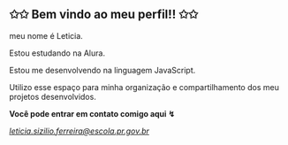 ## ✩✩ Bem vindo ao meu perfil!! ✩✩
meu nome é Leticia.

Estou estudando na Alura.

Estou me desenvolvendo na linguagem JavaScript.

Utilizo esse espaço para minha organização e compartilhamento dos meu projetos desenvolvidos.

**Você pode entrar em contato comigo aqui ↯**

*leticia.sizilio.ferreira@escola.pr.gov.br*
<!--
**

